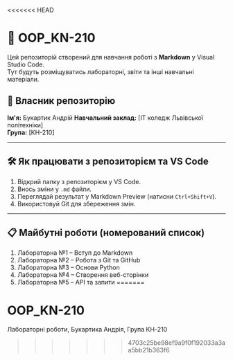 <<<<<<< HEAD
# 📘 OOP_KN-210

Цей репозиторій створений для навчання роботі з **Markdown** у Visual Studio Code.  
Тут будуть розміщуватись лабораторні, звіти та інші навчальні матеріали.

## 👤 Власник репозиторію

**Ім'я:** Букартик Андрій 
**Навчальний заклад:** [ІТ коледж Львівської політехніки]  
**Група:** [КН-210]

---
## 🛠 Як працювати з репозиторієм та VS Code

1. Відкрий папку з репозиторієм у VS Code.
2. Внось зміни у `.md` файли.
3. Переглядай результат у Markdown Preview (натисни `Ctrl+Shift+V`).
4. Використовуй Git для збереження змін.

---

## 📋 Майбутні роботи (номерований список)

1. Лабораторна №1 – Вступ до Markdown
2. Лабораторна №2 – Робота з Git та GitHub
3. Лабораторна №3 – Основи Python
4. Лабораторна №4 – Створення веб-сторінки
5. Лабораторна №5 – API та запити
=======
# OOP_KN-210
Лабораторні роботи, Букартика Андрія, Група КН-210
>>>>>>> 4703c25be98ef9a9f0f192033a3aa5bb21b363f6
